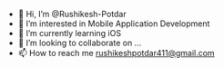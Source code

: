 - 👋 Hi, I’m @Rushikesh-Potdar
- 👀 I’m interested in Mobile Application Development
- 🌱 I’m currently learning iOS
- 💞️ I’m looking to collaborate on ...
- 📫 How to reach me rushikeshpotdar411@gmail.com

<!---
Rushikesh-Potdar/Rushikesh-Potdar is a ✨ special ✨ repository because its `README.md` (this file) appears on your GitHub profile.
You can click the Preview link to take a look at your changes.
--->
